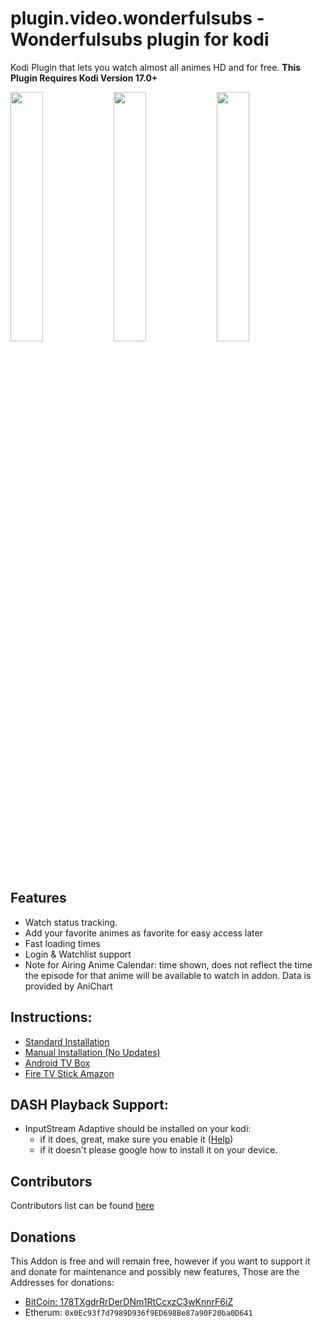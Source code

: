 # plugin.video.wonderfulsubs - Wonderfulsubs plugin for kodi

Kodi Plugin that lets you watch almost all animes HD and for free.
**This Plugin Requires Kodi Version 17.0+**

<img width="32%" src="https://user-images.githubusercontent.com/29440677/54495769-2d199b00-48a4-11e9-95c8-79a9519a64b8.png"> <img width="32%" src="https://user-images.githubusercontent.com/29440677/54495723-c1cfc900-48a3-11e9-9853-ca3deaab86e5.png"> <img width="32%" src="https://user-images.githubusercontent.com/29440677/54495731-de6c0100-48a3-11e9-9110-7837f8ca052a.png">

## Features
* Watch status tracking.
* Add your favorite animes as favorite for easy access later
* Fast loading times
* Login & Watchlist support
* Note for Airing Anime Calendar: time shown, does not reflect the time the episode for that anime will be available to watch in addon. Data is provided by AniChart

## Instructions:

* [Standard Installation](https://github.com/DxCx/plugin.video.wonderfulsubs/wiki/Standard-Installation)
* [Manual Installation (No Updates)](https://github.com/DxCx/plugin.video.wonderfulsubs/wiki/Manual-Installation)
* [Android TV Box](https://github.com/DxCx/plugin.video.wonderfulsubs/wiki/Install-on-Android-TV-Box)
* [Fire TV Stick Amazon](https://github.com/DxCx/plugin.video.wonderfulsubs/wiki/Install-on-Amazon-Fire-TV-Stick)

## DASH Playback Support:
  - InputStream Adaptive should be installed on your kodi:
    - if it does, great, make sure you enable it ([Help](https://github.com/DxCx/plugin.video.wonderfulsubs/wiki/Enable-InputStream-Adaptive))
    - if it doesn't please google how to install it on your device.

## Contributors
Contributors list can be found [here](https://github.com/DxCx/plugin.video.wonderfulsubs/wiki/Contributors)

## Donations
This Addon is free and will remain free, however if you want to support it and
donate for maintenance and possibly new features, Those are the Addresses for donations:
 - [BitCoin: 178TXgdrRrDerDNm1RtCcxzC3wKnnrF6iZ](https://blockchain.info/address/178TXgdrRrDerDNm1RtCcxzC3wKnnrF6iZ)
 - Etherum: `0x0Ec93f7d7989D936f9ED698Be87a90F20ba0D641`
